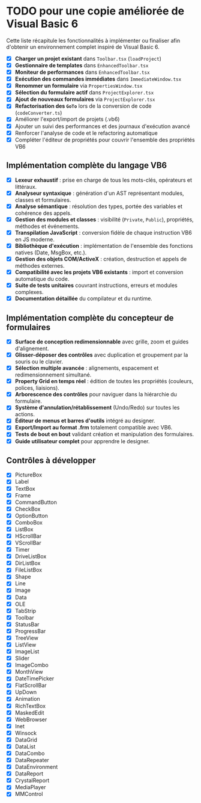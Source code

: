 # TODO pour une copie améliorée de Visual Basic 6

Cette liste récapitule les fonctionnalités à implémenter ou finaliser afin d'obtenir un environnement complet inspiré de Visual Basic 6.

- [x] **Charger un projet existant** dans `Toolbar.tsx` (`loadProject`)
- [x] **Gestionnaire de templates** dans `EnhancedToolbar.tsx`
- [x] **Moniteur de performances** dans `EnhancedToolbar.tsx`
- [x] **Exécution des commandes immédiates** dans `ImmediateWindow.tsx`
- [x] **Renommer un formulaire** via `PropertiesWindow.tsx`
- [x] **Sélection du formulaire actif** dans `ProjectExplorer.tsx`
- [x] **Ajout de nouveaux formulaires** via `ProjectExplorer.tsx`
- [x] **Refactorisation des `GoTo`** lors de la conversion de code (`codeConverter.ts`)
- [x] Améliorer l'export/import de projets (.vb6)
- [x] Ajouter un suivi des performances et des journaux d'exécution avancé
- [x] Renforcer l'analyse de code et le refactoring automatique
- [x] Compléter l'éditeur de propriétés pour couvrir l'ensemble des propriétés VB6

## Implémentation complète du langage VB6

- [x] **Lexeur exhaustif** : prise en charge de tous les mots-clés, opérateurs et littéraux.
- [x] **Analyseur syntaxique** : génération d'un AST représentant modules, classes et formulaires.
- [x] **Analyse sémantique** : résolution des types, portée des variables et cohérence des appels.
- [x] **Gestion des modules et classes** : visibilité (`Private`, `Public`), propriétés, méthodes et événements.
- [x] **Transpilation JavaScript** : conversion fidèle de chaque instruction VB6 en JS moderne.
- [x] **Bibliothèque d'exécution** : implémentation de l'ensemble des fonctions natives (Date, MsgBox, etc.).
- [x] **Gestion des objets COM/ActiveX** : création, destruction et appels de méthodes externes.
- [x] **Compatibilité avec les projets VB6 existants** : import et conversion automatique du code.
- [x] **Suite de tests unitaires** couvrant instructions, erreurs et modules complexes.
- [x] **Documentation détaillée** du compilateur et du runtime.

## Implémentation complète du concepteur de formulaires

- [x] **Surface de conception redimensionnable** avec grille, zoom et guides d'alignement.
- [x] **Glisser-déposer des contrôles** avec duplication et groupement par la souris ou le clavier.
- [x] **Sélection multiple avancée** : alignements, espacement et redimensionnement simultané.
- [x] **Property Grid en temps réel** : édition de toutes les propriétés (couleurs, polices, liaisions).
- [x] **Arborescence des contrôles** pour naviguer dans la hiérarchie du formulaire.
- [x] **Système d'annulation/rétablissement** (Undo/Redo) sur toutes les actions.
- [x] **Éditeur de menus et barres d'outils** intégré au designer.
- [x] **Export/Import au format .frm** totalement compatible avec VB6.
- [x] **Tests de bout en bout** validant création et manipulation des formulaires.
- [x] **Guide utilisateur complet** pour apprendre le designer.

## Contrôles à développer

- [x] PictureBox
- [x] Label
- [x] TextBox
- [x] Frame
- [x] CommandButton
- [x] CheckBox
- [x] OptionButton
- [x] ComboBox
- [x] ListBox
- [x] HScrollBar
- [x] VScrollBar
- [x] Timer
- [x] DriveListBox
- [x] DirListBox
- [x] FileListBox
- [x] Shape
- [x] Line
- [x] Image
- [x] Data
- [x] OLE
- [x] TabStrip
- [x] Toolbar
- [x] StatusBar
- [x] ProgressBar
- [x] TreeView
- [x] ListView
- [x] ImageList
- [x] Slider
- [x] ImageCombo
- [x] MonthView
- [x] DateTimePicker
- [x] FlatScrollBar
- [x] UpDown
- [x] Animation
- [x] RichTextBox
- [x] MaskedEdit
- [x] WebBrowser
- [x] Inet
- [x] Winsock
- [x] DataGrid
- [x] DataList
- [x] DataCombo
- [x] DataRepeater
- [x] DataEnvironment
- [x] DataReport
- [x] CrystalReport
- [x] MediaPlayer
- [x] MMControl
